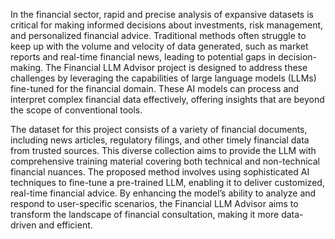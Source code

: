 In the financial sector, rapid and precise analysis of expansive datasets is critical for making informed decisions about investments, risk management, and personalized financial advice. Traditional methods often struggle to keep up with the volume and velocity of data generated, such as market reports and real-time financial news, leading to potential gaps in decision-making. The Financial LLM Advisor project is designed to address these challenges by leveraging the capabilities of large language models (LLMs) fine-tuned for the financial domain. These AI models can process and interpret complex financial data effectively, offering insights that are beyond the scope of conventional tools.

The dataset for this project consists of a variety of financial documents, including news articles, regulatory filings, and other timely financial data from trusted sources. This diverse collection aims to provide the LLM with comprehensive training material covering both technical and non-technical financial nuances. The proposed method involves using sophisticated AI techniques to fine-tune a pre-trained LLM, enabling it to deliver customized, real-time financial advice. By enhancing the model’s ability to analyze and respond to user-specific scenarios, the Financial LLM Advisor aims to transform the landscape of financial consultation, making it more data-driven and efficient.
